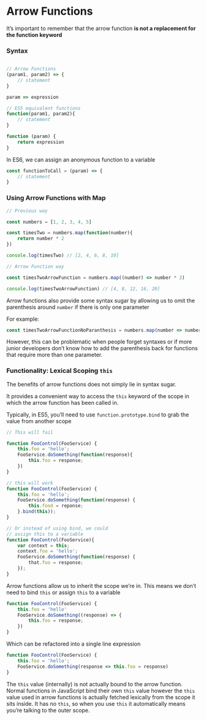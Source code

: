 # Arrow Functions

It’s important to remember that the arrow function ******************************************************************************************is not a replacement for the function keyword******************************************************************************************

### Syntax

```jsx

// Arrow Functions
(param1, param2) => {
	// statement
}

param => expression 

// ES5 equivalent functions
function(param1, param2){
	// statement
}

function (param) {
	return expression
}
```

In ES6, we can assign an anonymous function to a variable 

```jsx
const functionToCall = (param) => {
	// statement
}
```

### Using Arrow Functions with Map

```jsx
// Previous way 

const numbers = [1, 2, 3, 4, 5]

const timesTwo = numbers.map(function(number){
	return number * 2
})

console.log(timesTwo) // [2, 4, 6, 8, 10]

// Arrow Function way

const timesTwoArrowFunction = numbers.map((number) => number * 2)

console.log(timesTwoArrowFunction) // [4, 8, 12, 16, 20]
```

Arrow functions also provide some syntax sugar by allowing us to omit the parenthesis around `number` if there is only one parameter

For example:

```jsx
const timesTwoArrowFunctionNoParanthesis = numbers.map(number => number * 2)
```

However, this can be problematic when people forget syntaxes or if more junior developers don’t know how to add the parenthesis back for functions that require more than one parameter. 

### Functionality: Lexical Scoping `this`

The benefits of arrow functions does not simply lie in syntax sugar.

It provides a convenient way to access the `this` keyword of the scope in which the arrow function has been called in. 

Typically, in ES5, you’ll need to use `function.prototype.bind` to grab the value from another scope 

```jsx
// This will fail

function FooControl(FooService) {
	this.foo = 'hello';
	FooService.doSomething(function(response){
		this.foo = response;
	})
}

// this will work
function FooControl(FooService) {
	this.foo = 'hello';
	FooService.doSomething(function(response) {
		this.food = reponse;
	}.bind(this));
}

// Or instead of using bind, we could 
// assign this to a variable
function FooControl(FooService){
	var context = this;
	context.foo = 'hello';
	FooService.doSomething(function(response) {
		that.foo = response;
	});
}
```

Arrow functions allow us to inherit the scope we’re in. This means we don’t need to bind `this` or assign `this` to a variable 

```jsx
function FooControl(FooService) {
	this.foo = 'hello'
	FooService.doSomething((response) => {
		this.foo = response;
	})
}
```

Which can be refactored into a single line expression

```jsx
function FooControl(FooService) {
	this.foo = 'hello';
	FooService.doSomething(response => this.foo = response)
}
```

The `this` value (internally) is not actually bound to the arrow function. Normal functions in JavaScript bind their own `this` value however the `this` value used in arrow functions is actually fetched lexically from the scope it sits inside. It has no `this`, so when you use `this` it automatically means you’re talking to the outer scope.